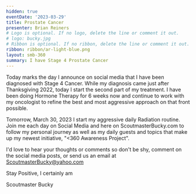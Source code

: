 ```yaml
---
hidden: true
eventDate: '2023-03-29'
title: Prostate Cancer
presenter: Brian Reiners
# Logo is optional. If no logo, delete the line or comment it out.
# logo: bucky.jpg
# Ribbon is optional. If no ribbon, delete the line or comment it out.
ribbon: ribbon/ar-light-blue.png
layout: smb-360
summary: I have Stage 4 Prostate Cancer
---
```


Today marks the day I announce on social media that I have been diagnosed with Stage 4 Cancer.  While my diagnosis came just after Thanksgiving 2022, today I start the second part of my treatment.  I have been doing Hormone Therapy for 6 weeks now and continue to work with my oncologist to refine the best and most aggressive approach on that front possible.

Tomorrow, March 30, 2023 I start my aggressive daily Radiation routine.  Join me each day on Social Media and here on ScoutmasterBucky.com to follow my personal journey as well as my daily guests and topics that make up my newest initiative, "<360 Awareness Project".

I'd love to hear your thoughts or comments so don't be shy, comment on the social media posts, or send us an email at ScoutmasterBucky@yahoo.com

Stay Positive, I certainly am

Scoutmaster Bucky
